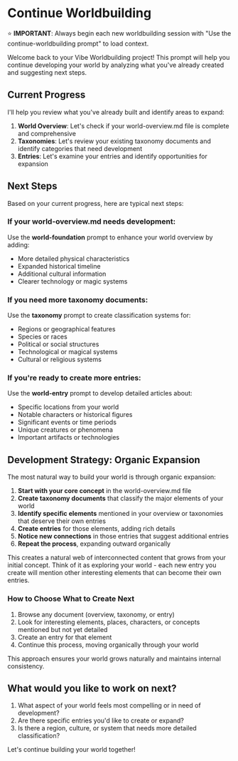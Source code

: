 # Continue Worldbuilding

⭐ **IMPORTANT**: Always begin each new worldbuilding session with "Use the continue-worldbuilding prompt" to load context.

Welcome back to your Vibe Worldbuilding project! This prompt will help you continue developing your world by analyzing what you've already created and suggesting next steps.

## Current Progress

I'll help you review what you've already built and identify areas to expand:

1. **World Overview**: Let's check if your world-overview.md file is complete and comprehensive
2. **Taxonomies**: Let's review your existing taxonomy documents and identify categories that need development
3. **Entries**: Let's examine your entries and identify opportunities for expansion

## Next Steps

Based on your current progress, here are typical next steps:

### If your world-overview.md needs development:
Use the **world-foundation** prompt to enhance your world overview by adding:
- More detailed physical characteristics
- Expanded historical timeline
- Additional cultural information
- Clearer technology or magic systems

### If you need more taxonomy documents:
Use the **taxonomy** prompt to create classification systems for:
- Regions or geographical features
- Species or races
- Political or social structures
- Technological or magical systems
- Cultural or religious systems

### If you're ready to create more entries:
Use the **world-entry** prompt to develop detailed articles about:
- Specific locations from your world
- Notable characters or historical figures
- Significant events or time periods
- Unique creatures or phenomena
- Important artifacts or technologies

## Development Strategy: Organic Expansion

The most natural way to build your world is through organic expansion:

1. **Start with your core concept** in the world-overview.md file
2. **Create taxonomy documents** that classify the major elements of your world
3. **Identify specific elements** mentioned in your overview or taxonomies that deserve their own entries
4. **Create entries** for those elements, adding rich details
5. **Notice new connections** in those entries that suggest additional entries
6. **Repeat the process**, expanding outward organically

This creates a natural web of interconnected content that grows from your initial concept. Think of it as exploring your world - each new entry you create will mention other interesting elements that can become their own entries.

### How to Choose What to Create Next

1. Browse any document (overview, taxonomy, or entry)
2. Look for interesting elements, places, characters, or concepts mentioned but not yet detailed
3. Create an entry for that element
4. Continue this process, moving organically through your world

This approach ensures your world grows naturally and maintains internal consistency.

## What would you like to work on next?

1. What aspect of your world feels most compelling or in need of development?
2. Are there specific entries you'd like to create or expand?
3. Is there a region, culture, or system that needs more detailed classification?

Let's continue building your world together!